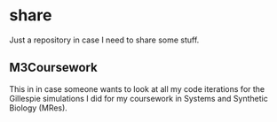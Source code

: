 # share
Just a repository in case I need to share some stuff.

## M3Coursework
This in in case someone wants to look at all my code iterations for the Gillespie simulations I did for my coursework in Systems and Synthetic Biology (MRes).
